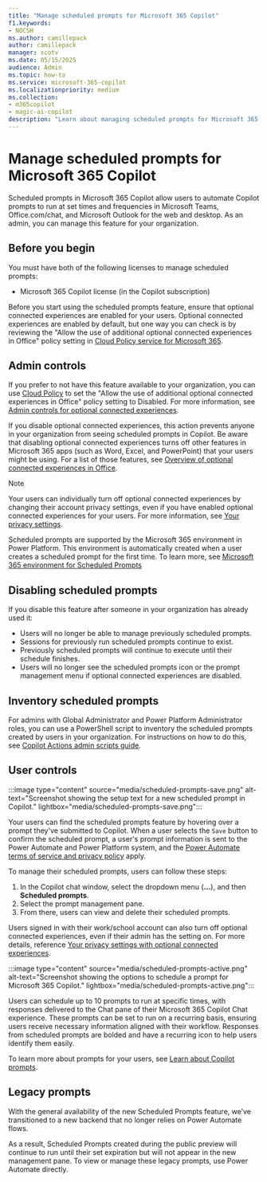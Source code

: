 ```yaml
---
title: "Manage scheduled prompts for Microsoft 365 Copilot"
f1.keywords:
- NOCSH
ms.author: camillepack
author: camillepack
manager: scotv
ms.date: 05/15/2025
audience: Admin
ms.topic: how-to
ms.service: microsoft-365-copilot
ms.localizationpriority: medium
ms.collection: 
- m365copilot
- magic-ai-copilot
description: "Learn about managing scheduled prompts for Microsoft 365 Copilot, admin controls, data policies, and user management steps."
---
```


# Manage scheduled prompts for Microsoft 365 Copilot

Scheduled prompts in Microsoft 365 Copilot allow users to automate Copilot prompts to run at set times and frequencies in Microsoft Teams, Office.com/chat, and Microsoft Outlook for the web and desktop. As an admin, you can manage this feature for your organization.

## Before you begin

You must have both of the following licenses to manage scheduled prompts:

- Microsoft 365 Copilot license (in the Copilot subscription)

Before you start using the scheduled prompts feature, ensure that optional connected experiences are enabled for your users. Optional connected experiences are enabled by default, but one way you can check is by reviewing the "Allow the use of additional optional connected experiences in Office" policy setting in [Cloud Policy service for Microsoft 365](/microsoft-365-apps/admin-center/overview-cloud-policy).

## Admin controls

If you prefer to not have this feature available to your organization, you can use [Cloud Policy](https://config.office.com/officeSettings/officePolicies) to set the "Allow the use of additional optional connected experiences in Office" policy setting to Disabled. For more information, see [Admin controls for optional connected experiences](/microsoft-365-apps/privacy/optional-connected-experiences#admin-controls-for-optional-connected-experiences).

If you disable optional connected experiences, this action prevents anyone in your organization from seeing scheduled prompts in Copilot. Be aware that disabling optional connected experiences turns off other features in Microsoft 365 apps (such as Word, Excel, and PowerPoint) that your users might be using. For a list of those features, see [Overview of optional connected experiences in Office](/microsoft-365-apps/privacy/optional-connected-experiences).

> [!NOTE]
> Your users can individually turn off optional connected experiences by changing their account privacy settings, even if you have enabled optional connected experiences for your users. For more information, see [Your privacy settings](/microsoft-365-apps/privacy/optional-connected-experiences#your-privacy-settings).

Scheduled prompts are supported by the Microsoft 365 environment in Power Platform. This environment is automatically created when a user creates a scheduled prompt for the first time. To learn more, see [Microsoft 365 environment for Scheduled Prompts](scheduled-prompts-environment.md)

## Disabling scheduled prompts

If you disable this feature after someone in your organization has already used it:

- Users will no longer be able to manage previously scheduled prompts.
- Sessions for previously run scheduled prompts continue to exist.
- Previously scheduled prompts will continue to execute until their schedule finishes.
- Users will no longer see the scheduled prompts icon or the prompt management menu if optional connected experiences are disabled.

## Inventory scheduled prompts

For admins with Global Administrator and Power Platform Administrator roles, you can use a PowerShell script to inventory the scheduled prompts created by users in your organization. For instructions on how to do this, see [Copilot Actions admin scripts guide](copilot-admin-actions-scripts.md).

## User controls

:::image type="content" source="media/scheduled-prompts-save.png" alt-text="Screenshot showing the setup text for a new scheduled prompt in Copilot." lightbox="media/scheduled-prompts-save.png":::

Your users can find the scheduled prompts feature by hovering over a prompt they've submitted to Copilot. When a user selects the `Save` button to confirm the scheduled prompt, a user's prompt information is sent to the Power Automate and Power Platform system, and the [Power Automate terms of service and privacy policy](/power-platform/admin/wp-compliance-data-privacy) apply.

To manage their scheduled prompts, users can follow these steps:

1. In the Copilot chat window, select the dropdown menu (**...**), and then **Scheduled prompts**.
2. Select the prompt management pane.
3. From there, users can view and delete their scheduled prompts.

Users signed in with their work/school account can also turn off optional connected experiences, even if their admin has the setting on. For more details, reference [Your privacy settings with optional connected experiences](/microsoft-365-apps/privacy/optional-connected-experiences).

:::image type="content" source="media/scheduled-prompts-active.png" alt-text="Screenshot showing the options to schedule a prompt for Microsoft 365 Copilot." lightbox="media/scheduled-prompts-active.png":::

Users can schedule up to 10 prompts to run at specific times, with responses delivered to the Chat pane of their Microsoft 365 Copilot Chat experience. These prompts can be set to run on a recurring basis, ensuring users receive necessary information aligned with their workflow. Responses from scheduled prompts are bolded and have a recurring icon to help users identify them easily.

To learn more about prompts for your users, see [Learn about Copilot prompts](https://support.microsoft.com/topic/learn-about-copilot-prompts-f6c3b467-f07c-4db1-ae54-ffac96184dd5).

## Legacy prompts

With the general availability of the new Scheduled Prompts feature, we’ve transitioned to a new backend that no longer relies on Power Automate flows.

As a result, Scheduled Prompts created during the public preview will continue to run until their set expiration but will not appear in the new management pane. To view or manage these legacy prompts, use Power Automate directly.
